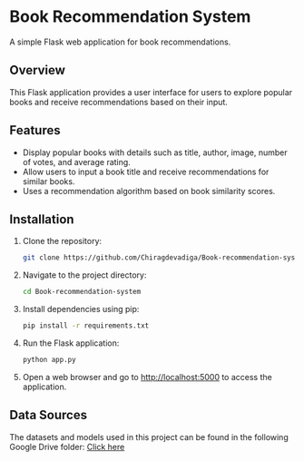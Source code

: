 

# Book Recommendation System

A simple Flask web application for book recommendations.

## Overview

This Flask application provides a user interface for users to explore popular books and receive recommendations based on their input.

## Features

- Display popular books with details such as title, author, image, number of votes, and average rating.
- Allow users to input a book title and receive recommendations for similar books.
- Uses a recommendation algorithm based on book similarity scores.

## Installation

1. Clone the repository:

   ```bash
   git clone https://github.com/Chiragdevadiga/Book-recommendation-system.git
   ```

2. Navigate to the project directory:

   ```bash
   cd Book-recommendation-system
   ```

3. Install dependencies using pip:

   ```bash
   pip install -r requirements.txt
   ```

4. Run the Flask application:

   ```bash
   python app.py
   ```

5. Open a web browser and go to [http://localhost:5000](http://localhost:5000) to access the application.


## Data Sources

 The datasets and models used in this project can be found in the following Google Drive folder:
   [Click here](https://drive.google.com/drive/folders/1zWB1aOxDJQb_FMuE5kuL8FwjBvXZGnsi?usp=sharing)
  





